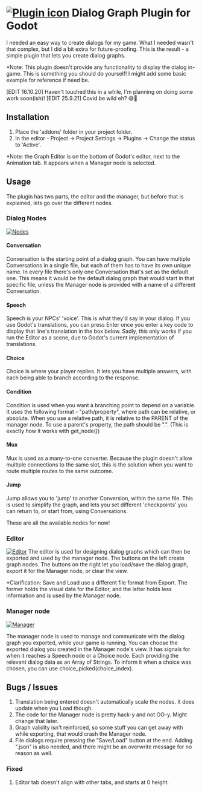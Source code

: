 # [![Plugin icon](/addons/dialog_graph/icon.png)](https://github.com/ejnij/Godot-DialogGraphPlugin) Dialog Graph Plugin for Godot
I needed an easy way to create dialogs for my game. What I needed wasn't that complex, but I did a bit extra for future-proofing.
This is the result - a simple plugin that lets you create dialog graphs.

*Note: This plugin doesn't provide any functionality to display the dialog in-game. This is something you should do yourself!
       I might add some basic example for reference if need be.

[EDIT 16.10.20] Haven't touched this in a while, I'm planning on doing some work soon(ish)!
[EDIT 25.9.21] Covid be wild eh? 😅😬
## Installation
1) Place the 'addons' folder in your project folder.
2) In the editor - Project -> Project Settings -> Plugins -> Change the status to 'Active'.

*Note: the Graph Editor is on the bottom of Godot's editor, next to the Animation tab. It appears when a Manager node is selected.

## Usage
The plugin has two parts, the editor and the manager, but before that is explained, lets go over the different nodes.
### Dialog Nodes
[![Nodes](/nodes.png)](https://raw.githubusercontent.com/ejnij/Godot-DialogGraphPlugin/master/nodes.png)
#### Conversation
Conversation is the starting point of a dialog graph. You can have multiple Conversations in a single file, but each of them has to have its own unique name.
In every file there's only one Conversation that's set as the default one. This means it would be the default dialog graph that would start in that specific file, unless the Manager node is provided with a name of a different Conversation.
#### Speech
Speech is your NPCs' 'voice'. This is what they'd say in your dialog. If you use Godot's translations, you can press Enter once you enter a key code to display that line's translation in the box below. Sadly, this only works if you run the Editor as a scene, due to Godot's current implementation of translations.
#### Choice
Choice is where your player replies. It lets you have multiple answers, with each being able to branch according to the response.
#### Condition
Condition is used when you want a branching point to depend on a variable. It uses the following format - "path/property", where path can be relative, or absolute. When you use a relative path, it is relative to the PARENT of the manager node.
To use a parent's property, the path should be ".". (This is exactly how it works with get_node())
#### Mux
Mux is used as a many-to-one converter. Because the plugin doesn't allow multiple connections to the same slot, this is the solution when you want to route multiple routes to the same outcome.
#### Jump
Jump allows you to 'jump' to another Conversion, within the same file. This is used to simplify the graph, and lets you set different 'checkpoints' you can return to, or start from, using Conversations.

These are all the available nodes for now!

### Editor
[![Editor](/editor.png)](https://raw.githubusercontent.com/ejnij/Godot-DialogGraphPlugin/master/editor.png)
The editor is used for designing dialog graphs which can then be exported and used by the manager node.
The buttons on the left create graph nodes. The buttons on the right let you load/save the dialog graph, export it for the Manager node, or clear the view.

*Clarification: Save and Load use a different file format from Export. The former holds the visual data for the Editor, and the latter holds less information and is used by the Manager node.

### Manager node
[![Manager](/manager.png)](https://raw.githubusercontent.com/ejnij/Godot-DialogGraphPlugin/master/manager.png)

The manager node is used to manage and communicate with the dialog graph you exported, while your game is running.
You can choose the exported dialog you created in the Manager node's view.
It has signals for when it reaches a Speech node or a Choice node. Each providing the relevant dialog data as an Array of Strings.
To inform it when a choice was chosen, you can use choice_picked(choice_index).

## Bugs / Issues
1. Translation being entered doesn't automatically scale the nodes. It does update when you Load though.
2. The code for the Manager node is pretty hack-y and not OO-y. Might change that later.
3. Graph validity isn't reinforced, so some stuff you can get away with while exporting, that would crash the Manager node.
4. File dialogs require pressing the "Save/Load" button at the end. Adding ".json" is also needed, and there might be an overwrite message for no reason as well.

### Fixed
1. Editor tab doesn't align with other tabs, and starts at 0 height.
